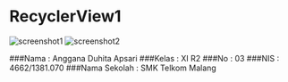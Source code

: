 # RecyclerView1

![screenshot1]()
![screenshot2]()

###Nama  : Anggana Duhita Apsari
###Kelas : XI R2
###No    : 03
###NIS   : 4662/1381.070
###Nama Sekolah  : SMK Telkom Malang
